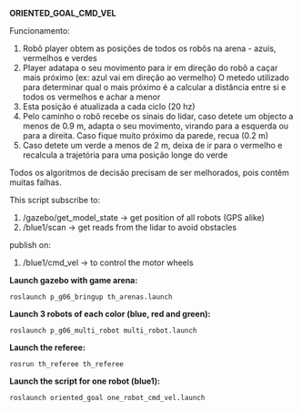 **ORIENTED_GOAL_CMD_VEL**

Funcionamento:
1. Robô player obtem as posições de todos os robôs na arena - azuis, vermelhos e verdes
2. Player adatapa o seu movimento para ir em direção do robô a caçar mais próximo (ex: azul vai em direção ao vermelho)
    O metedo utilizado para determinar qual o mais próximo é a calcular a distância entre si e todos os vermelhos e achar a menor
3. Esta posição é atualizada a cada ciclo (20 hz)
4. Pelo caminho o robô recebe os sinais do lidar, caso detete um objecto a menos de 0.9 m, adapta o seu movimento, virando para a esquerda ou para a direita.
    Caso fique muito próximo da parede, recua (0.2 m)
5. Caso detete um verde a menos de 2 m, deixa de ir para o vermelho e recalcula a trajetória para uma posição longe do verde

Todos os algoritmos de decisão precisam de ser melhorados, pois contêm muitas falhas.

This script subscribe to:
1. /gazebo/get_model_state -> get position of all robots (GPS alike)
2. /blue1/scan -> get reads from the lidar to avoid obstacles

publish on:
1. /blue1/cmd_vel -> to control the motor wheels

**Launch gazebo with game arena:**

    roslaunch p_g06_bringup th_arenas.launch

**Launch 3 robots of each color (blue, red and green):**
    
    roslaunch p_g06_multi_robot multi_robot.launch

**Launch the referee:**

    rosrun th_referee th_referee

**Launch the script for one robot (blue1):**

    roslaunch oriented_goal one_robot_cmd_vel.launch 
